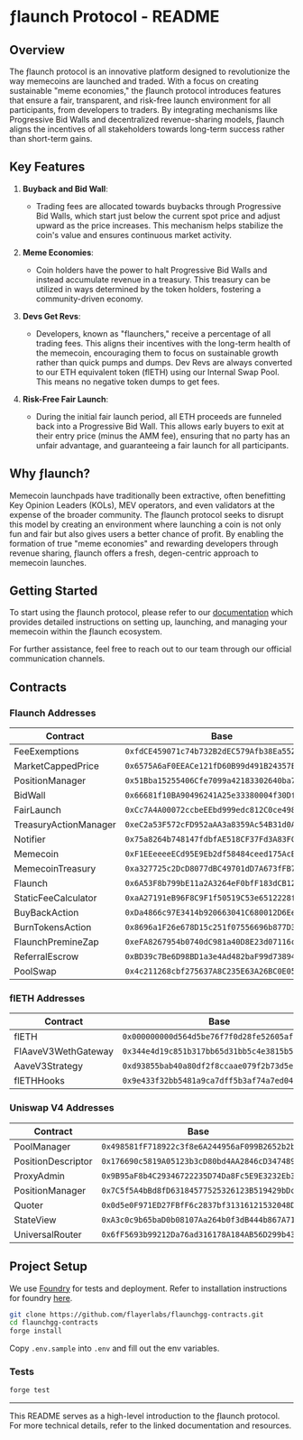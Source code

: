 # ƒlaunch Protocol - README
## Overview
The ƒlaunch protocol is an innovative platform designed to revolutionize the way memecoins are launched and traded. With a focus on creating sustainable "meme economies," the ƒlaunch protocol introduces features that ensure a fair, transparent, and risk-free launch environment for all participants, from developers to traders. By integrating mechanisms like Progressive Bid Walls and decentralized revenue-sharing models, ƒlaunch aligns the incentives of all stakeholders towards long-term success rather than short-term gains.

## Key Features
1. **Buyback and Bid Wall**:
   - Trading fees are allocated towards buybacks through Progressive Bid Walls, which start just below the current spot price and adjust upward as the price increases. This mechanism helps stabilize the coin's value and ensures continuous market activity.

2. **Meme Economies**:
   - Coin holders have the power to halt Progressive Bid Walls and instead accumulate revenue in a treasury. This treasury can be utilized in ways determined by the token holders, fostering a community-driven economy.

3. **Devs Get Revs**:
   - Developers, known as "flaunchers," receive a percentage of all trading fees. This aligns their incentives with the long-term health of the memecoin, encouraging them to focus on sustainable growth rather than quick pumps and dumps. Dev Revs are always converted to our ETH equivalent token (flETH) using our Internal Swap Pool. This means no negative token dumps to get fees.

4. **Risk-Free Fair Launch**:
   - During the initial fair launch period, all ETH proceeds are funneled back into a Progressive Bid Wall. This allows early buyers to exit at their entry price (minus the AMM fee), ensuring that no party has an unfair advantage, and guaranteeing a fair launch for all participants.

## Why ƒlaunch?
Memecoin launchpads have traditionally been extractive, often benefitting Key Opinion Leaders (KOLs), MEV operators, and even validators at the expense of the broader community. The ƒlaunch protocol seeks to disrupt this model by creating an environment where launching a coin is not only fun and fair but also gives users a better chance of profit. By enabling the formation of true "meme economies" and rewarding developers through revenue sharing, ƒlaunch offers a fresh, degen-centric approach to memecoin launches.

## Getting Started
To start using the ƒlaunch protocol, please refer to our [documentation](https://docs.flaunch.gg/flaunch-docs) which provides detailed instructions on setting up, launching, and managing your memecoin within the ƒlaunch ecosystem.

For further assistance, feel free to reach out to our team through our official communication channels.

## Contracts
### Flaunch Addresses
| Contract              | Base                                         | Base Sepolia                                 |
|-----------------------|----------------------------------------------|----------------------------------------------|
| FeeExemptions         | `0xfdCE459071c74b732B2dEC579Afb38Ea552C4e06` | `0xD0aa3724074727629A9794d8A06CA1B2aDb51a85` |
| MarketCappedPrice     | `0x6575A6aF0EEACe121fD60B99d491B24357E8528B` | `0x10ea1368c41FB09296dF0bd127Ae307a56e7A16d` |
| PositionManager       | `0x51Bba15255406Cfe7099a42183302640ba7dAFDC` | `0x9A7059cA00dA92843906Cb4bCa1D005cE848AFdC` |
| BidWall               | `0x66681f10BA90496241A25e33380004f30Dfd8aa8` | `0xa2107050ACEf4809c88Ab744F8e667605db5ACDB` |
| FairLaunch            | `0xCc7A4A00072ccbeEEbd999edc812C0ce498Fb63B` | `0x227Fc288aC56E169f2BfEA82e07F8635054d4136` |
| TreasuryActionManager | `0xeC2a53F572cFD952aAA3a8359Ac54B31d0A186a4` | `0xe1cfA7B6B47A31448E27DB6d2EE98D671d852275` |
| Notifier              | `0x75a8264b748147fdbfAE518CF37Fd3A83FC03aB7` | `0xCc4B78FBACFD16b0beFd742b163185f9671d01A6` |
| Memecoin              | `0xF1EEeeeeECd95E9Eb2df58484ceed175AcBD945C` | `0x08D9f2512da858fB9DbEaFb62EE9F5F5a3519367` |
| MemecoinTreasury      | `0xa327725c2DcD8077dBC49701dD7A673fFB768145` | `0x83D948aaC357EbfE0a17efE92bbE8A133C0BaE6C` |
| Flaunch               | `0x6A53F8b799bE11a2A3264eF0bfF183dCB12d9571` | `0x7D375C9133721083DF7b7e5Cb0Ed8Fc78862dfe3` |
| StaticFeeCalculator   | `0xaA27191eB96F8C9F1f50519C53e6512228f2faB9` | `0x8FCedC6bf6bd2691CA9efd9E41Ff01ef325585e0` |
| BuyBackAction         | `0xDa4866c97E3414b920663041C680012D6Ee296bE` | `0xb480B22fE3a802526c2C2533535ddB8DA6694Aec` |
| BurnTokensAction      | `0x8696a1F26e678D15c251f07556696b877D3382c8` | `0xe8c3A9428aA97A8Cef5DF45af7d6Af7d553dd92c` |
| FlaunchPremineZap     | `0xeFA8267954b0740dC981a40D8E23d07116c8DfFE` | `0xb84d6cc0cC54A1a30dF07e4B869Cc4AFa7405281` |
| ReferralEscrow        | `0xBD39c7Be6D98BD1a3e4Ad482baF99d738947fE55` | `0x0651cadC51b6a13CB3465C134A22154a2b633779` |
| PoolSwap              | `0x4c211268cbf275637A8C235E63A26BC0E05ACA25` | `0xB8ed7Dcc436F646999C5A2C8546b9b0ED51CcD01` |

### flETH Addresses
| Contract              | Base                                         | Base Sepolia                                 |
|-----------------------|----------------------------------------------|----------------------------------------------|
| flETH                 | `0x000000000d564d5be76f7f0d28fe52605afc7cf8` | `0x79FC52701cD4BE6f9Ba9aDC94c207DE37e3314eb` |
| FlAaveV3WethGateway   | `0x344e4d19c851b317bb65d31bb5c4e3815b53d727` | `0xed5fEec571D132AeA6D6a636c683b818b3442888` |
| AaveV3Strategy        | `0xd93855bab40a80df2f8ccaae079f2b73d5ec8527` | `0xd5f7Fe1954C5c772Dd562CbcF1e26a6D75Bc0351` |
| flETHHooks            | `0x9e433f32bb5481a9ca7dff5b3af74a7ed041a888` | `0x009941e51253244349c6034761382b01f06dBA99` |

### Uniswap V4 Addresses
| Contract              | Base                                         | Base Sepolia                                 |
|-----------------------|----------------------------------------------|----------------------------------------------|
| PoolManager           | `0x498581fF718922c3f8e6A244956aF099B2652b2b` | `0x05E73354cFDd6745C338b50BcFDfA3Aa6fA03408` |
| PositionDescriptor    | `0x176690c5819A05123b3cD80bd4AA2846cD347489` | `0x33E61BCa1cDa979E349Bf14840BD178Cc7d0F55D` |
| ProxyAdmin            | `0x9B95aF8b4C29346722235D74Da8Fc5E9E3232Eb3` | `[Unknown]`                                  |
| PositionManager       | `0x7C5f5A4bBd8fD63184577525326123B519429bDc` | `0x4B2C77d209D3405F41a037Ec6c77F7F5b8e2ca80` |
| Quoter                | `0x0d5e0F971ED27FBfF6c2837bf31316121532048D` | `0x4A6513c898fe1B2d0E78d3b0e0A4a151589B1cBa` |
| StateView             | `0xA3c0c9b65baD0b08107Aa264b0f3dB444b867A71` | `0x571291b572ed32ce6751a2Cb2486EbEe8DEfB9B4` |
| UniversalRouter       | `0x6fF5693b99212Da76ad316178A184AB56D299b43` | `0x492E6456D9528771018DeB9E87ef7750EF184104` |

## Project Setup
We use [Foundry](https://book.getfoundry.sh/) for tests and deployment. Refer to installation instructions for foundry [here](https://github.com/foundry-rs/foundry#installation).

```sh
git clone https://github.com/flayerlabs/flaunchgg-contracts.git
cd flaunchgg-contracts
forge install
```

Copy `.env.sample` into `.env` and fill out the env variables.

### Tests

```sh
forge test
```

---

This README serves as a high-level introduction to the ƒlaunch protocol. For more technical details, refer to the linked documentation and resources.
